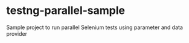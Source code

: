 # testng-parallel-sample
Sample project to run parallel Selenium tests using parameter and data provider
